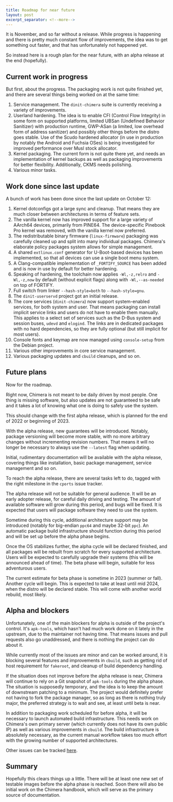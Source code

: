 ```yaml
---
title: Roadmap for near future
layout: post
excerpt_separator: <!--more-->
---
```


It is November, and so far without a release. While progress is happening
and there is pretty much constant flow of improvements, the idea was to
get something out faster, and that has unfortunately not happened yet.

So instead here is a rough plan for the near future, with an alpha release
at the end (hopefully).

<!--more-->

## Current work in progress

But first, about the progress. The packaging work is not quite finished
yet, and there are several things being worked on at the same time:

1. Service management. The `dinit-chimera` suite is currently receiving
   a variety of improvements.
2. Userland hardening. The idea is to enable CFI (Control Flow Integrity)
   in some form on supported platforms, limited UBSan (Undefined Behavior
   Sanitizer) with production runtime, GWP-ASan (a limited, low overhead
   form of address sanitizer) and possibly other things before the distro
   goes stable. Use of the Scudo hardened allocator (in use in production
   by notably the Android and Fuchsia OSes) is being investigated for
   improved performance over Musl stock allocator.
3. Kernel packaging. The current form is not quite there yet, and needs
   an implementation of kernel backups as well as packaging improvements
   for better flexibility. Additionally, CKMS needs polishing.
4. Various minor tasks.

## Work done since last update

A bunch of work has been done since the last update on October 12:

1. Kernel dotconfigs got a large sync and cleanup. That means they are
   much closer between architectures in terms of feature sets.
2. The vanilla kernel now has improved support for a large variety of
   AArch64 devices, primarily from PINE64. The device-specific Pinebook
   Pro kernel was removed, with the vanilla kernel now preferred.
3. The redistributable binary firmware (`linux-firmware`) packaging
   was carefully cleaned up and split into many individual packages.
   Chimera's elaborate policy packages system allows for simple
   management.
4. A shared `extlinux.conf` generator for U-Boot-based devices has
   been implemented, so that all devices can use a single boot menu
   system.
5. A Clang-compatible implementation of `_FORTIFY_SOURCE` has been
   added and is now in use by default for better hardening.
6. Speaking of hardening, the toolchain now applies `-Wl,-z,relro`
   and `-Wl,-z,now` by default (without explicit flags) along with
   `-Wl,--as-needed` on top of FORTIFY.
7. Full switch from linker `--hash-style=both` to `--hash-style=gnu`.
8. The `dinit-userservd` project got an initial release.
9. The core services (`dinit-chimera`) now support system-enabled
   services, for both system and user. That means packaging can
   install implicit service links and users do not have to enable
   them manually. This applies to a select set of services such
   as the D-Bus system and session buses, `udevd` and `elogind`.
   The links are in dedicated packages with no hard dependencies,
   so they are fully optional (but still implicit for most users).
10. Console fonts and keymap are now managed using `console-setup`
    from the Debian project.
11. Various other improvements in core service management.
12. Various packaging updates and `cbuild` cleanups, and so on.

## Future plans

Now for the roadmap.

Right now, Chimera is not meant to be daily driven by most people.
One thing is missing software, but also updates are not guaranteed
to be safe and it takes a lot of knowing what one is doing to
safely use the system.

This should change with the first alpha release, which is planned
for the end of 2022 or beginning of 2023.

With the alpha release, new guarantees will be introduced. Notably,
package versioning will become more stable, with no more arbitrary
changes without incrementing revision numbers. That means it will
no longer be necessary to always use the `--latest` flag when
updating.

Initial, rudimentary documentation will be available with the alpha
release, covering things like installation, basic package management,
service management and so on.

To reach the alpha release, there are several tasks left to do, tagged
with the right milestone in the `cports` issue tracker.

The alpha release will not be suitable for general audience. It will
be an early adopter release, for careful daily driving and testing.
The amount of available software will grow during this period, and
bugs will be fixed. It is expected that users will package software
they need to use the system.

Sometime during this cycle, additional architecture support may be
introduced (notably for big-endian `ppc64` and maybe 32-bit `ppc`).
An automatic package build infrastructure should function during
this period and will be set up before the alpha phase begins.

Once the OS stabilizes further, the alpha cycle will be declared
finished, and all packages will be rebuilt from scratch for every
supported architecture. Users will be expected to carefully upgrade
their systems (this will be announced ahead of time). The beta
phase will begin, suitable for less adventurous users.

The current estimate for beta phase is sometime in 2023 (summer or
fall). Another cycle will begin. This is expected to take at least
until mid 2024, when the distro will be declared stable. This will
come with another world rebuild, most likely.

## Alpha and blockers

Unfortunately, one of the main blockers for alpha is outside of
the project's control. It's `apk-tools`, which hasn't had much
work done on it lately in the upstream, due to the maintainer
not having time. That means issues and pull requests also go
unaddressed, and there is nothing the project can do about it.

While currently most of the issues are minor and can be worked
around, it is blocking several features and improvements in
`cbuild`, such as getting rid of host requirement for `fakeroot`,
and cleanup of build dependency handling.

If the situation does not improve before the alpha release is
near, Chimera will continue to rely on a Git snapshot of `apk-tools`
during the alpha phase. The situation is supposedly temporary,
and the idea is to keep the amount of downstream patching to
a minimum. The project would definitely prefer not having to
fork the package manager, so as long as there is nothing truly
major, the preferred strategy is to wait and see, at least until
beta is near.

In addition to packaging work scheduled for before alpha, it will
be necessary to launch automated build infrastructure. This needs
work on Chimera's own primary server (which currently does not have
its own public IP) as well as various improvements in `cbuild`.
The build infrastructure is absolutely necessary, as the current
manual workflow takes too much effort with the growing number
of supported architectures.

Other issues can be tracked [here](https://github.com/chimera-linux/cports/milestone/1).

## Summary

Hopefully this clears things up a little. There will be at least
one new set of testable images before the alpha phase is reached.
Soon there will also be initial work on the Chimera handbook, which
will serve as the primary source of documentation.
